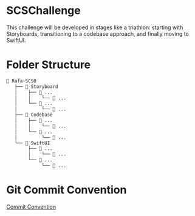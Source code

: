 # SCSChallenge
This challenge will be developed in stages like a triathlon: starting with Storyboards, transitioning to a codebase approach, and finally moving to SwiftUI.

# Folder Structure
```bash
📁 Rafa-SCS0
   ├── 📁 Storyboard
   │    ├── 📁 ...
   │    │    └── 📄 ...
   │    └── 📁 ...
   │         └── 📄 ...
   ├── 📁 Codebase
   │    ├── 📁 ...
   │    │    └── 📄 ...
   │    └── 📁 ...
   │         └── 📄 ...
   └── 📁 SwiftUI
        ├── 📁 ...
        │    └── 📄 ...
        └── 📁 ...
             └── 📄 ...
```

# Git Commit Convention
[Commit Convention](https://github.com/Swiftiverse/SCSChallenge/blob/main/CommitConvention.md)
